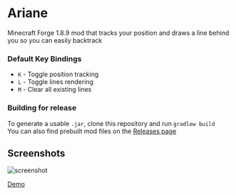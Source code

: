 # Ariane
Minecraft Forge 1.8.9 mod that tracks your position and draws a line behind you so you can easily backtrack

### Default Key Bindings
- `K` - Toggle position tracking
- `L` - Toggle lines rendering
- `M` - Clear all existing lines

### Building for release

To generate a usable `.jar`, clone this repository and run `gradlew build`  
You can also find prebuilt mod files on the [Releases page](https://github.com/Brythzz/ariane/releases/latest)

## Screenshots
![screenshot](https://github.com/Brythzz/ariane/assets/62302815/bddf55cd-350a-4ebb-ad4e-8490590be7ec)

[Demo](https://github.com/Brythzz/ariane/assets/62302815/f0107106-b02b-4670-9b8e-f13d1ba17373)
